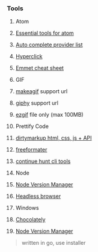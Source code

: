 ### Tools

1.  Atom
  2. [Essential tools for atom](https://www.sitepoint.com/10-essential-atom-add-ons/)
  2. [Auto complete provider list](https://github.com/atom/autocomplete-plus/wiki/Autocomplete-Providers)
  2. [Hyperclick](https://atom.io/packages/hyperclick)
  2. [Emmet cheat sheet](https://docs.emmet.io/cheat-sheet/)


1.  GIF
  1.  [makeagif](http://makeagif.com/video-to-gif) support url
  1.  [giphy](https://giphy.com/create/gifmaker) support url
  1.  [ezgif](https://giphy.com/create/gifmaker) file only (max 100MB)


0.  Prettify Code

  0.  [dirtymarkup html, css, js + API](https://dirtymarkup.com/)
  0.  [freeformater](https://www.freeformatter.com)
  0.  [continue hunt cli tools](https://www.google.co.id/search?q=html+pretty+print+npm&oq=html+pretty+print+npm&gs_l=psy-ab.3..33i22i29i30k1.12784.15800.0.16882.9.9.0.0.0.0.283.1215.2j4j2.8.0....0...1.1.64.psy-ab..1.8.1211...0j35i39k1j0i22i10i30k1.7WO0l7iA_WE)


0. Node

  0.  [Node Version Manager](https://github.com/creationix/nvm)


0.  [Headless browser](https://github.com/dhamaniasad/HeadlessBrowsers)

0.  Windows

  0. [Chocolately](https://chocolatey.org/install)
  0. [Node Version Manager](https://github.com/coreybutler/nvm-windows)
  >  written in go, use installer
